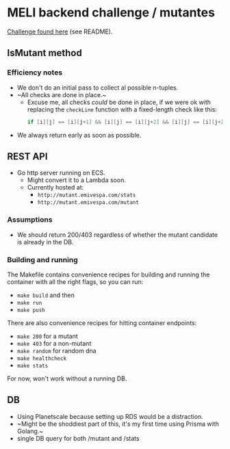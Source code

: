 # MELI backend challenge / mutantes

[Challenge found here](https://github.com/mauricionrgarcia/examen-mercadolibre-mutante)
(see README).

## IsMutant method

### Efficiency notes

- We don't do an initial pass to collect al possible n-tuples.
- ~All checks are done in place.~
  - Excuse me, all checks _could_ be done in place,
    if we were ok with replacing the `checkLine` function with a fixed-length check like this:
    ```go
    if [i][j] == [i][j+1] && [i][j] == [i][j+2] && [i][j] == [i][j+2]
    ```
- We always return early as soon as possible.

## REST API

- Go http server running on ECS.
  - Might convert it to a Lambda soon.
  - Currently hosted at:
    - `http://mutant.emivespa.com/stats`
    - `http://mutant.emivespa.com/mutant`

### Assumptions

- We should return 200/403 regardless of whether the mutant candidate is already in the DB.

### Building and running

The Makefile contains convenience recipes for building and running the container with all the right flags,
so you can run:

- `make build` and then
- `make run`
- `make push`

There are also convenience recipes for hitting container endpoints:

- `make 200` for a mutant
- `make 403` for a non-mutant
- `make random` for random dna
- `make healthcheck`
- `make stats`

For now, won't work without a running DB.

## DB

- Using Planetscale because setting up RDS would be a distraction.
- ~Might be the shoddiest part of this, it's my first time using Prisma with Golang.~
- single DB query for both /mutant and /stats
